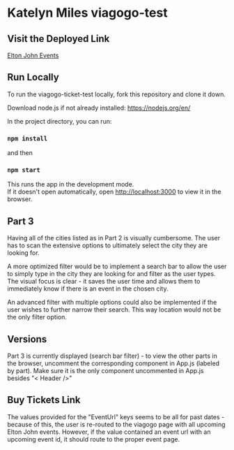 
# Katelyn Miles viagogo-test

## Visit the Deployed Link

<a target="_blank" href="https://viagogo-elton-john.netlify.com/"> Elton John Events</a>

## Run Locally

To run the viagogo-ticket-test locally, fork this repository and clone it down.

Download node.js if not already installed: https://nodejs.org/en/

In the project directory, you can run:

### `npm install`

and then 

### `npm start`

This runs the app in the development mode.<br />
If it doesn't open automatically, open [http://localhost:3000](http://localhost:3000) to view it in the browser.

## Part 3

Having all of the cities listed as in Part 2 is visually cumbersome. The user has to scan the extensive options to ultimately select the city they are looking for. 

A more optimized filter would be to implement a search bar to allow the user to simply type in the city they are looking for and filter as the user types. The visual focus is clear - it saves the user time and allows them to immediately know if there is an event in the chosen city.

An advanced filter with multiple options could also be implemented if the user wishes to further narrow their search. This way location would not be the only filter option.

## Versions

Part 3 is currently displayed (search bar filter) - to view the other parts in the browser, uncomment the corresponding component in App.js (labeled by part). Make sure it is the only component uncommented in App.js besides "< Header />"

## Buy Tickets Link
The values provided for the "EventUrl" keys seems to be all for past dates - because of this, the user is re-routed to the viagogo page with all upcoming Elton John events. However, if the value contained an event url with an upcoming event id, it should route to the proper event page.

